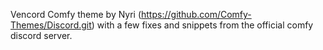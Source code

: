Vencord Comfy theme by Nyri (https://github.com/Comfy-Themes/Discord.git) with a few fixes and snippets from the official comfy discord server. 
